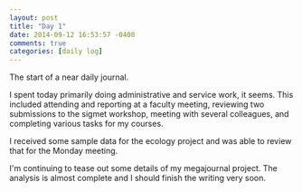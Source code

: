 ```yaml
---
layout: post
title: "Day 1"
date: 2014-09-12 16:53:57 -0400
comments: true
categories: [daily log]
---
```


The start of a near daily journal.

I spent today primarily doing administrative and service work, it seems. This
included attending and reporting at a faculty meeting, reviewing two submissions
to the sigmet workshop, meeting with several colleagues, and completing various
tasks for my courses.

I received some sample data for the ecology project and was able to review that
for the Monday meeting.

I'm continuing to tease out some details of my megajournal project. The analysis
is almost complete and I should finish the writing very soon.
